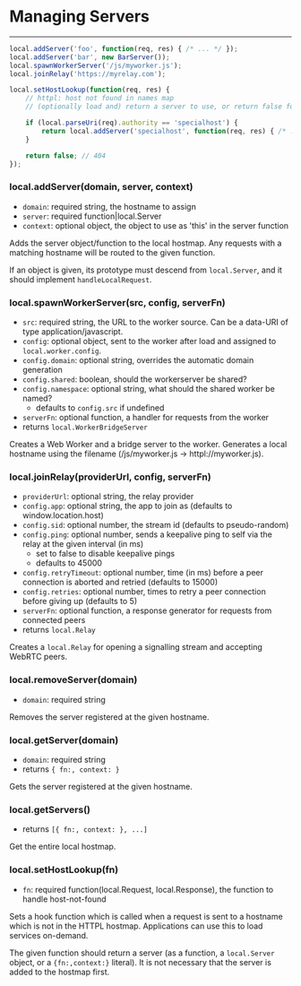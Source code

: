 Managing Servers
================

---

```javascript
local.addServer('foo', function(req, res) { /* ... */ });
local.addServer('bar', new BarServer());
local.spawnWorkerServer('/js/myworker.js');
local.joinRelay('https://myrelay.com');

local.setHostLookup(function(req, res) {
	// httpl: host not found in names map
	// (optionally load and) return a server to use, or return false for 404

	if (local.parseUri(req).authority == 'specialhost') {
		return local.addServer('specialhost', function(req, res) { /* ... */ });
	}

	return false; // 404
});
```

### local.addServer(domain, server, <span class="muted">context</span>)

 - `domain`: required string, the hostname to assign
 - `server`: required function|local.Server
 - `context`: optional object, the object to use as 'this' in the server function

Adds the server object/function to the local hostmap. Any requests with a matching hostname will be routed to the given function.

If an object is given, its prototype must descend from `local.Server`, and it should implement `handleLocalRequest`.

### local.spawnWorkerServer(src, <span class="muted">config</span>, <span class="muted">serverFn</span>)

 - `src`: required string, the URL to the worker source. Can be a data-URI of type application/javascript.
 - `config`: optional object, sent to the worker after load and assigned to `local.worker.config`.
 - `config.domain`: optional string, overrides the automatic domain generation
 - `config.shared`: boolean, should the workerserver be shared?
 - `config.namespace`: optional string, what should the shared worker be named?
   - defaults to `config.src` if undefined
 - `serverFn`: optional function, a handler for requests from the worker
 - returns `local.WorkerBridgeServer`

Creates a Web Worker and a bridge server to the worker. Generates a local hostname using the filename (/js/myworker.js -> httpl://myworker.js).

### local.joinRelay(providerUrl, <span class="muted">config</span>, <span class="muted">serverFn</span>)

 - `providerUrl`: optional string, the relay provider
 - `config.app`: optional string, the app to join as (defaults to window.location.host)
 - `config.sid`: optional number, the stream id (defaults to pseudo-random)
 - `config.ping`: optional number, sends a keepalive ping to self via the relay at the given interval (in ms)
   - set to false to disable keepalive pings
   - defaults to 45000
 - `config.retryTimeout`: optional number, time (in ms) before a peer connection is aborted and retried (defaults to 15000)
 - `config.retries`: optional number, times to retry a peer connection before giving up (defaults to 5)
 - `serverFn`: optional function, a response generator for requests from connected peers
 - returns `local.Relay`

Creates a `local.Relay` for opening a signalling stream and accepting WebRTC peers.

### local.removeServer(domain)

 - `domain`: required string

Removes the server registered at the given hostname.

### local.getServer(domain)

 - `domain`: required string
 - returns `{ fn:, context: }`

Gets the server registered at the given hostname.

### local.getServers()

 - returns `[{ fn:, context: }, ...]`

Get the entire local hostmap.

### local.setHostLookup(fn)

 - `fn`: required function(local.Request, local.Response), the function to handle host-not-found

Sets a hook function which is called when a request is sent to a hostname which is not in the HTTPL hostmap. Applications can use this to load services on-demand.

The given function should return a server (as a function, a `local.Server` object, or a `{fn:,context:}` literal). It is not necessary that the server is added to the hostmap first.